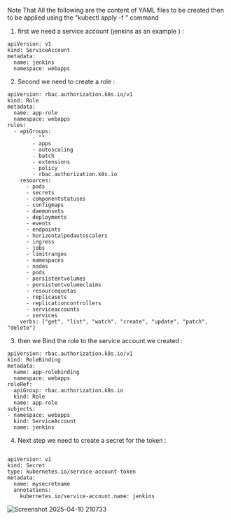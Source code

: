 Note That All the following are the content of YAML files to be created then to be applied using the "kubectl apply -f " command


1. first we need a service account (jenkins as an example ) :
```
apiVersion: v1
kind: ServiceAccount
metadata:
  name: jenkins 
  namespace: webapps
```
2. Second we need to create a role :
```
apiVersion: rbac.authorization.k8s.io/v1
kind: Role
metadata:
  name: app-role
  namespace: webapps
rules:
  - apiGroups:
        - ""
        - apps
        - autoscaling
        - batch
        - extensions
        - policy
        - rbac.authorization.k8s.io
    resources:
      - pods
      - secrets
      - componentstatuses
      - configmaps
      - daemonsets
      - deployments
      - events
      - endpoints
      - horizontalpodautoscalers
      - ingress
      - jobs
      - limitranges
      - namespaces
      - nodes
      - pods
      - persistentvolumes
      - persistentvolumeclaims
      - resourcequotas
      - replicasets
      - replicationcontrollers
      - serviceaccounts
      - services
    verbs: ["get", "list", "watch", "create", "update", "patch", "delete"]
```
3. then we Bind the role to the service account we created :
```
apiVersion: rbac.authorization.k8s.io/v1
kind: RoleBinding
metadata:
  name: app-rolebinding
  namespace: webapps 
roleRef:
  apiGroup: rbac.authorization.k8s.io
  kind: Role
  name: app-role 
subjects:
- namespace: webapps 
  kind: ServiceAccount
  name: jenkins
```

4. Next step we need to create a secret for the token : 
```

apiVersion: v1
kind: Secret
type: kubernetes.io/service-account-token
metadata:
  name: mysecretname
  annotations:
    kubernetes.io/service-account.name: jenkins

```

![Screenshot 2025-04-10 210733](https://github.com/user-attachments/assets/42a40bdc-4f1d-40c7-96ff-b8d5100edcb0)
